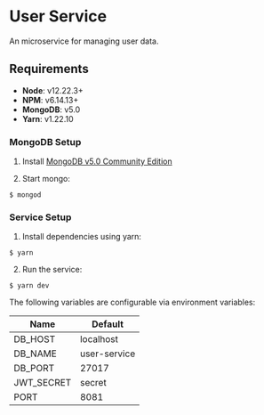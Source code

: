 # User Service

An microservice for managing user data.

## Requirements

* **Node**: v12.22.3+
* **NPM**: v6.14.13+
* **MongoDB**: v5.0
* **Yarn**: v1.22.10

### MongoDB Setup

1) Install [MongoDB v5.0 Community Edition](https://docs.mongodb.com/manual/tutorial/install-mongodb-on-os-x/#installing-mongodb-5.0-edition-edition)

2) Start mongo:

```
$ mongod
```

### Service Setup

1) Install dependencies using yarn:

```
$ yarn
```

2) Run the service:

```
$ yarn dev
```

The following variables are configurable via environment variables:

| Name                    | Default      |
|-------------------------|--------------|
| DB_HOST                 | localhost    |
| DB_NAME                 | user-service |
| DB_PORT                 | 27017        |
| JWT_SECRET              | secret       |
| PORT                    | 8081         |
